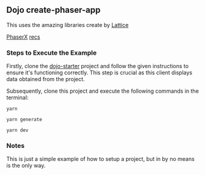 ## Dojo create-phaser-app

This uses the amazing libraries create by [Lattice](https://lattice.xyz/)

[PhaserX](https://github.com/latticexyz/mud/tree/main/packages/phaserx)
[recs](https://github.com/latticexyz/mud/tree/main/packages/recs)

### Steps to Execute the Example

Firstly, clone the [dojo-starter](https://github.com/dojoengine/dojo-starter) project and follow the given instructions to ensure it's functioning correctly. This step is crucial as this client displays data obtained from the project.

Subsequently, clone this project and execute the following commands in the terminal:

```console
yarn

yarn generate

yarn dev
```

### Notes

This is just a simple example of how to setup a project, but in by no means is the only way.